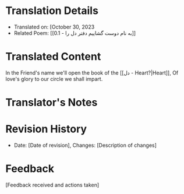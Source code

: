 # Translation Details
- Translated on: [October 30, 2023
- Related Poem: [[0.1 - به نام دوست گشاییم دفتر دل را]]

# Translated Content

In the Friend's name we'll open the book of the [[دل - Heart?|Heart]],
Of love's glory to our circle we shall impart.


# Translator's Notes


# Revision History
- Date: [Date of revision], Changes: [Description of changes]

# Feedback
[Feedback received and actions taken]

